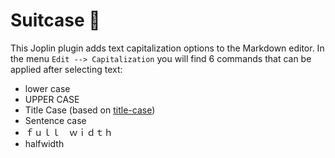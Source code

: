 # Suitcase 🧳

This Joplin plugin adds text capitalization options to the Markdown editor. In the menu `Edit --> Capitalization` you will find 6 commands that can be applied after selecting text:

- lower case
- UPPER CASE
- Title Case (based on [title-case](https://www.npmjs.com/package/title-case))
- Sentence case
- ｆｕｌｌ　ｗｉｄｔｈ
- halfwidth

